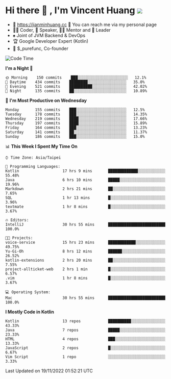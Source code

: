 # Hi there 👋 , I'm Vincent Huang ![](https://komarev.com/ghpvc/?username=Jian-Min-Huang)
- 💎 https://jianminhuang.cc 🙋 You can reach me via my personal page
- 👨‍💻 Coder, 🎤 Speaker, 👨‍🏫 Mentor and 🚀 Leader
- ♠️ Joint of JVM Backend & DevOps
- 🏆 Google Developer Expert (Kotlin)
- 💼 $_purefunc, Co-founder

<!--START_SECTION:waka-->
![Code Time](http://img.shields.io/badge/Code%20Time-1%2C226%20hrs%2021%20mins-blue)

**I'm a Night 🦉** 

```text
🌞 Morning    150 commits    ███░░░░░░░░░░░░░░░░░░░░░░   12.1% 
🌆 Daytime    434 commits    ████████░░░░░░░░░░░░░░░░░   35.0% 
🌃 Evening    521 commits    ██████████░░░░░░░░░░░░░░░   42.02% 
🌙 Night      135 commits    ██░░░░░░░░░░░░░░░░░░░░░░░   10.89%

```
📅 **I'm Most Productive on Wednesday** 

```text
Monday       155 commits    ███░░░░░░░░░░░░░░░░░░░░░░   12.5% 
Tuesday      178 commits    ███░░░░░░░░░░░░░░░░░░░░░░   14.35% 
Wednesday    219 commits    ████░░░░░░░░░░░░░░░░░░░░░   17.66% 
Thursday     197 commits    ████░░░░░░░░░░░░░░░░░░░░░   15.89% 
Friday       164 commits    ███░░░░░░░░░░░░░░░░░░░░░░   13.23% 
Saturday     141 commits    ██░░░░░░░░░░░░░░░░░░░░░░░   11.37% 
Sunday       186 commits    ███░░░░░░░░░░░░░░░░░░░░░░   15.0%

```


📊 **This Week I Spent My Time On** 

```text
⌚︎ Time Zone: Asia/Taipei

💬 Programming Languages: 
Kotlin                   17 hrs 9 mins       █████████████░░░░░░░░░░░░   55.48% 
Java                     6 hrs 10 mins       █████░░░░░░░░░░░░░░░░░░░░   19.96% 
Markdown                 2 hrs 21 mins       ██░░░░░░░░░░░░░░░░░░░░░░░   7.65% 
SQL                      1 hr 13 mins        █░░░░░░░░░░░░░░░░░░░░░░░░   3.96% 
textmate                 1 hr 8 mins         █░░░░░░░░░░░░░░░░░░░░░░░░   3.67%

🔥 Editors: 
IntelliJ                 30 hrs 55 mins      █████████████████████████   100.0%

🐱‍💻 Projects: 
voice-service            15 hrs 23 mins      ████████████░░░░░░░░░░░░░   49.75% 
Yu-Gi-Oh                 8 hrs 12 mins       ██████░░░░░░░░░░░░░░░░░░░   26.52% 
kotlin-extensions        2 hrs 20 mins       ██░░░░░░░░░░░░░░░░░░░░░░░   7.55% 
project-allticket-web    2 hrs 1 min         █░░░░░░░░░░░░░░░░░░░░░░░░   6.57% 
.vim                     1 hr 8 mins         █░░░░░░░░░░░░░░░░░░░░░░░░   3.67%

💻 Operating System: 
Mac                      30 hrs 55 mins      █████████████████████████   100.0%

```

**I Mostly Code in Kotlin** 

```text
Kotlin                   13 repos            ██████████░░░░░░░░░░░░░░░   43.33% 
Java                     7 repos             █████░░░░░░░░░░░░░░░░░░░░   23.33% 
HTML                     4 repos             ███░░░░░░░░░░░░░░░░░░░░░░   13.33% 
JavaScript               2 repos             █░░░░░░░░░░░░░░░░░░░░░░░░   6.67% 
Vim Script               1 repo              ░░░░░░░░░░░░░░░░░░░░░░░░░   3.33%

```



 Last Updated on 19/11/2022 01:52:21 UTC
<!--END_SECTION:waka-->

